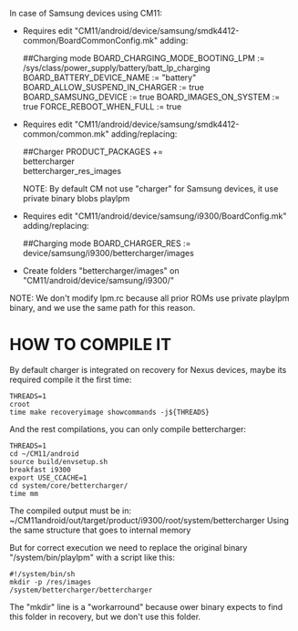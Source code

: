 

In case of Samsung devices using CM11:

- Requires edit "CM11/android/device/samsung/smdk4412-common/BoardCommonConfig.mk" adding:

	##Charging mode
	BOARD_CHARGING_MODE_BOOTING_LPM := /sys/class/power_supply/battery/batt_lp_charging
	BOARD_BATTERY_DEVICE_NAME := "battery"
	BOARD_ALLOW_SUSPEND_IN_CHARGER := true
	BOARD_SAMSUNG_DEVICE := true
	BOARD_IMAGES_ON_SYSTEM := true
	FORCE_REBOOT_WHEN_FULL := true

- Requires edit "CM11/android/device/samsung/smdk4412-common/common.mk" adding/replacing:

	##Charger
	PRODUCT_PACKAGES += \
		bettercharger \
		bettercharger_res_images
		
	NOTE: By default CM not use "charger" for Samsung devices, it use private binary blobs playlpm

- Requires edit "CM11/android/device/samsung/i9300/BoardConfig.mk" adding/replacing:

	##Charging mode
	BOARD_CHARGER_RES := device/samsung/i9300/bettercharger/images
	
- Create folders "bettercharger/images" on "CM11/android/device/samsung/i9300/"

NOTE: We don't modify lpm.rc because all prior ROMs use private playlpm binary, and we use the same path for this reason.

# HOW TO COMPILE IT

By default charger is integrated on recovery for Nexus devices, maybe its required compile it the first time:

	THREADS=1
	croot
	time make recoveryimage showcommands -j${THREADS}

And the rest compilations, you can only compile bettercharger:

	THREADS=1
	cd ~/CM11/android
	source build/envsetup.sh
	breakfast i9300
	export USE_CCACHE=1
	cd system/core/bettercharger/
	time mm

The compiled output must be in:
	~/CM11android/out/target/product/i9300/root/system/bettercharger
Using the same structure that goes to internal memory

But for correct execution we need to replace the original binary "/system/bin/playlpm" with a script like this:

	#!/system/bin/sh
	mkdir -p /res/images
	/system/bettercharger/bettercharger
	
The "mkdir" line is a "workarround" because ower binary expects to find this folder in recovery, but we don't use this folder.
